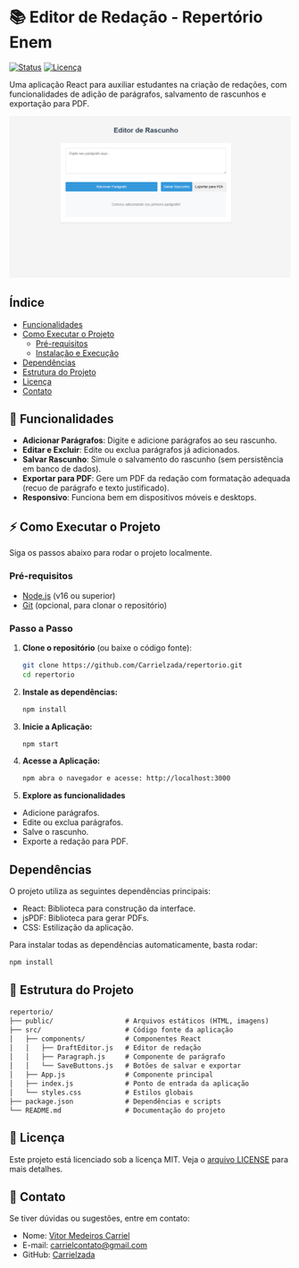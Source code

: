 # 📚 Editor de Redação - Repertório Enem

[![Status](https://img.shields.io/badge/Status-Concluído-brightgreen)](https://github.com/seu-usuario/ecogest)
[![Licença](https://img.shields.io/badge/Licença-MIT-blue)](LICENSE)

Uma aplicação React para auxiliar estudantes na criação de redações, com funcionalidades de adição de parágrafos, salvamento de rascunhos e exportação para PDF.

![Captura de Tela da Aplicação](public/screenshot.png) <!-- Adicione um print da aplicação aqui -->
## Índice
- [Funcionalidades](https://github.com/Carrielzada/repertorio/edit/main/README.md#-funcionalidades)
- [Como Executar o Projeto](https://github.com/Carrielzada/repertorio?tab=readme-ov-file#como-executar-o-projeto)
   - [Pré-requisitos](https://github.com/Carrielzada/repertorio?tab=readme-ov-file#pr%C3%A9-requisitos)
   - [Instalação e Execução](https://github.com/Carrielzada/repertorio?tab=readme-ov-file#pr%C3%A9-requisitos)
- [Dependências](https://github.com/Carrielzada/repertorio?tab=readme-ov-file#pr%C3%A9-requisitos)
- [Estrutura do Projeto](https://github.com/Carrielzada/repertorio?tab=readme-ov-file#estrutura-do-projeto)
- [Licença](https://github.com/Carrielzada/repertorio?tab=readme-ov-file#licen%C3%A7a)
- [Contato](https://github.com/Carrielzada/repertorio?tab=readme-ov-file#contato)

## 🚀 Funcionalidades

- **Adicionar Parágrafos**: Digite e adicione parágrafos ao seu rascunho.
- **Editar e Excluir**: Edite ou exclua parágrafos já adicionados.
- **Salvar Rascunho**: Simule o salvamento do rascunho (sem persistência em banco de dados).
- **Exportar para PDF**: Gere um PDF da redação com formatação adequada (recuo de parágrafo e texto justificado).
- **Responsivo**: Funciona bem em dispositivos móveis e desktops.

## ⚡ Como Executar o Projeto

Siga os passos abaixo para rodar o projeto localmente.

### Pré-requisitos

- [Node.js](https://nodejs.org/) (v16 ou superior)
- [Git](https://git-scm.com/) (opcional, para clonar o repositório)

### Passo a Passo

1. **Clone o repositório** (ou baixe o código fonte):
   ```bash
   git clone https://github.com/Carrielzada/repertorio.git
   cd repertorio

2. **Instale as dependências:**
     ```bash
     npm install
  
3. **Inicie a Aplicação:**
     ```bash
     npm start
4. **Acesse a Aplicação:**
     ```bash
     npm abra o navegador e acesse: http://localhost:3000

4. **Explore as funcionalidades**
- Adicione parágrafos.
- Edite ou exclua parágrafos.
- Salve o rascunho.
- Exporte a redação para PDF.

## Dependências
O projeto utiliza as seguintes dependências principais:
- React: Biblioteca para construção da interface.
- jsPDF: Biblioteca para gerar PDFs.
- CSS: Estilização da aplicação.

Para instalar todas as dependências automaticamente, basta rodar:
```bash
npm install
```
## 📂 Estrutura do Projeto 
```
repertorio/
├── public/                  # Arquivos estáticos (HTML, imagens)
├── src/                     # Código fonte da aplicação
│   ├── components/          # Componentes React
│   │   ├── DraftEditor.js   # Editor de redação
│   │   ├── Paragraph.js     # Componente de parágrafo
│   │   └── SaveButtons.js   # Botões de salvar e exportar
│   ├── App.js               # Componente principal
│   ├── index.js             # Ponto de entrada da aplicação
│   └── styles.css           # Estilos globais
├── package.json             # Dependências e scripts
└── README.md                # Documentação do projeto
```
## 📄 Licença
Este projeto está licenciado sob a licença MIT. Veja o [arquivo LICENSE](https://github.com/Carrielzada/repertorio/blob/main/LICENSE) para mais detalhes.

## 👥 Contato
Se tiver dúvidas ou sugestões, entre em contato:
- Nome: [Vitor Medeiros Carriel](https://www.linkedin.com/in/vitorcarriel/)
- E-mail: [carrielcontato@gmail.com](mailto:carrielcontato@gmail.com)
- GitHub: [Carrielzada](https://github.com/Carrielzada)
